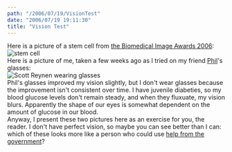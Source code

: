 ```yaml
---
path: "/2006/07/19/VisionTest" 
date: "2006/07/19 19:11:30" 
title: "Vision Test" 
---
```

Here is a picture of a stem cell from <a href="http://www.wellcome.ac.uk/en/bia/gallery.html?image=13">the Biomedical Image Awards 2006</a>:<br><img src="http://typewriting.org/image/article/content/stem_cell.jpg" alt="stem cell" /><br>Here is a picture of me, taken a few weeks ago as I tried on my friend <a href="http://philogyny.net/">Phil</a>'s glasses:<br><img src="http://typewriting.org/image/article/content/scott_glasses.jpg" alt="Scott Reynen wearing glasses" /><br>Phil's glasses improved my vision slightly, but I don't wear glasses because the improvement isn't consistent over time. I have juvenile diabeties, so my blood glucose levels don't remain steady, and when they fluxuate, my vision blurs. Apparently the shape of our eyes is somewhat dependent on the amount of glucose in our blood.<br>Anyway, I present these two pictures here as an exercise for you, the reader. I don't have perfect vision, so maybe you can see better than I can: which of these looks more like a person who could use <a href="http://news.bbc.co.uk/2/hi/5193998.stm">help from the government</a>?